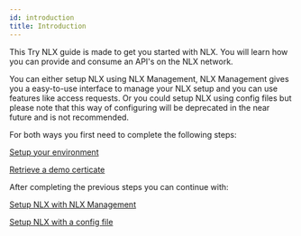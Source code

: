 ```yaml
---
id: introduction
title: Introduction
---
```


This Try NLX guide is made to get you started with NLX. You will learn how you can provide and consume an API's on the NLX network.  

You can either setup NLX using NLX Management, NLX Management gives you a easy-to-use interface to manage your NLX setup and you can use features like access requests. Or you could setup NLX using config files but please note that this way of configuring will be deprecated in the near future and is not recommended.

For both ways you first need to complete the following steps:

[Setup your environment](./management/introduction.md) 

[Retrieve a demo certicate](./management/introduction.md)

After completing the previous steps you can continue with:

[Setup NLX with NLX Management](./management/introduction.md) 

[Setup NLX with a config file](./config-file/provide-an-api.mdx) 
